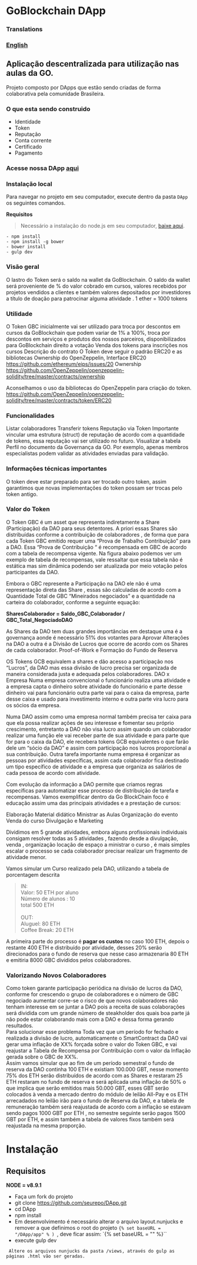 # GoBlockchain DApp

### Translations
### [English](https://github.com/goblockchain/DApp/blob/master/README-EN.md)

## Aplicação descentralizada para utilização nas aulas da GO.

Projeto composto por DApps que estão sendo criadas de forma colaborativa pela comunidade Brasileira.

### O que esta sendo construido
- Identidade
- Token
- Reputação
- Conta corrente
- Certificado
- Pagamento

### Acesse nossa DApp [aqui](https://goblockchain.github.io/DApp/app/index.html) 


### Instalação local

Para navegar no projeto em seu computador, execute dentro da pasta `DApp` os seguintes comandos.

**Requisitos**
> Necessário a instalação do node.js em seu computador, [baixe aqui](https://nodejs.org/en/download/).


```
- npm install
- npm install -g bower
- bower install
- gulp dev
```



### Visão geral

O lastro do Token será o saldo na wallet da GoBlockchain. O saldo da wallet será proveniente de % do valor cobrado em cursos, valores recebidos por projetos vendidos a clientes e também valores depositados por investidores a título de doação para patrocinar alguma atividade .
1 ether = 1000 tokens

### Utilidade

O Token GBC inicialmente vai ser utilizado para
troca por descontos em cursos da GoBlockchain que podem variar de 1% a 100%, 
troca por descontos em serviços e produtos dos nossos parceiros, disponibilizados para GoBlockchain
direito a votação
Venda dos tokens para inscrições nos cursos
Descrição do contrato
O Token deve seguir o padrão ERC20 e as bibliotecas Ownership do OpenZeppelin, 
Interface ERC20
https://github.com/ethereum/eips/issues/20
Ownership
https://github.com/OpenZeppelin/openzeppelin-solidity/tree/master/contracts/ownership

Aconselhamos o uso da bibliotecas do OpenZeppelin para criação do token.
https://github.com/OpenZeppelin/openzeppelin-solidity/tree/master/contracts/token/ERC20

### Funcionalidades

Listar colaboradores
Transferir tokens
Reputação via Token
Importante vincular uma estrutura (struct) de reputação de acordo com a quantidade de tokens, essa reputação vai ser utilizado no futuro.
Visualizar a tabela Perfil no documento da Governança da GO.
Por exemplo, apenas membros especialistas podem validar as atividades enviadas para validação.

### Informações técnicas importantes
O token deve estar preparado para ser trocado outro token, assim garantimos que novas implementações do token possam ser trocas pelo token antigo.

### Valor do Token

O Token GBC é um asset que representa indiretamente a  Share (Participação) da DAO para seus detentores.
A  priori essas Shares são distribuídas conforme a contribuição de colaboradores , de forma que para cada Token GBC emitido requer uma “Prova de Trabalho Contribuição” para a DAO. 
Essa “Prova de Contribuição “ é recompensada em GBC de acordo com a tabela de recompensa vigente. Na figura abaixo podemos ver um exemplo de tabela de recompensas, vale ressaltar que essa tabela não é estática mas sim dinâmica podendo ser atualizada por meio  votação pelos participantes  da DAO.

Embora o GBC represente a Participação na DAO ele não é uma representação direta das Share , essas são calculadas de acordo com a Quantidade Total de GBC “Mineirados negociados” e a quantidade na carteira do colaborador, conforme a seguinte equação:

**SharesColaborador = Saldo_GBC_Colaborador / GBC_Total_NegociadoDAO**

As Shares da DAO tem duas grandes importâncias em destaque uma é a governança aonde é necessário 51% dos votantes para Aprovar Alterações na DAO a outra é a Divisão de Lucros que ocorre de acordo com os Shares de cada colaborador.
Proof-of-Work e Formação do Fundo de Reserva

OS Tokens GCB equivalem a shares e dão acesso a participação nos “Lucros”, da DAO mas essa divisão de lucro precisa ser organizada de maneira considerada justa e adequada pelos colaboradores.
DAO x Empresa
 Numa empresa convencional o funcionário realiza uma atividade e a empresa capta o dinheiro sobre atividade do funcionário e parte desse dinheiro vai para funcionário outra parte vai para o caixa da empresa, parte desse caixa e usado para investimento interno e outra parte vira lucro para os sócios da empresa.

Numa DAO assim como uma empresa normal também precisa ter caixa para que ela possa realizar ações de seu interesse e fomentar seu próprio crescimento, entretanto a DAO não visa lucro assim quando um colaborador realizar uma função ele vai receber parte de sua atividade e para parte que for para o caixa da DAO, ele recebera tokens GCB equivalentes o que farão dele um “sócio da DAO” e assim com participação nos lucros proporcional a sua contribuição.
Outra tarefa importante numa empresa é organizar as pessoas por atividades específicas, assim cada colaborador fica destinado um tipo específico de atividade e a empresa que organiza as salários de cada pessoa de acordo com atividade.

Com evolução da informação a DAO permite que criamos regras específicas para automatizar esse processo de distribuição de tarefa e recompensas. Vamos exemplificar dentro da Go BlockChain foco é educação assim uma das principais atividades e a prestação de cursos:  

Elaboração Material didático 
Ministrar as Aulas
Organização do evento
Venda do curso
Divulgação e Marketing

Dividimos em 5 grande atividades, embora alguns profissionais individuais consigam resolver todas as 5 atividades , fazendo desde a divulgação, venda , organização locação de espaço a ministrar o curso , é mais simples escalar o processo se cada colaborador precisar realizar um fragmento de  atividade menor.


Vamos simular um Curso realizado pela DAO, utilizando a tabela de porcentagem descrita


>IN:<br/>
>Valor: 50 ETH por aluno<br/>
>Número de alunos : 10<br/>
>total 500 ETH<br/><br/>
>OUT:<br/>
>Aluguel: 80 ETH<br/>
>Coffee Break: 20 ETH<br/>

A primeira parte do processo é **pagar os custos** no caso 100 ETH, depois o restante 400 ETH e distribuído por atividade, desses 20% serão direcionados para o fundo de reserva que nesse caso armazenaria 80 ETH e emitiria 8000 GBC divididos pelos colaboradores.

### Valorizando Novos Colaboradores 
Como token garante participação periódica na divisão de lucros da DAO, conforme for crescendo o grupo de colaboradores e o número de GBC negociado aumentar corre-se o risco de  que novos colaboradores não tenham interesse em se juntar a DAO pois a receita de suas colaborações será dividida com um grande número de steakholder dos quais boa parte já não pode estar colaborando mais com a DAO e dessa forma gerando resultados. <br/>
Para solucionar esse problema Toda vez que um período for fechado e realizada a divisão de lucro, automaticamente o SmartContract da DAO vai gerar uma inflação de XX% forçada sobre o valor do Token GBC, e vai reajustar a Tabela de Recompensa por Contribuição com o valor da Inflação gerada sobre o GBC de XX%.<br/>
Assim vamos simular que ao fim de um período semestral o fundo de reserva da DAO continha 100 ETH e existiam 100.000 GBT, nesse momento 75% dos ETH serão distribuídos de acordo com as Shares e restaram 25 ETH restaram no fundo de reserva e será aplicada uma inflação de 50% o que implica que serão emitidos mais 50.000 GBT, esses GBT serão colocados à venda a mercado dentro do módulo de leilão All-Pay e os ETH arrecadados no leilão irão para o fundo de Reserva da DAO, e a tabela de remuneração também será reajustada de acordo com a inflação se estavam sendo pagos 1000 GBT por ETH , no semestre seguinte serão pagos 1500 GBT por ETH, e assim também a tabela de valores fixos também será reajustada na mesma proporção.

# Instalação

## Requisitos
**NODE = v8.9.1**

- Faça um fork do projeto
- git clone https://github.com/seurepo/DApp.git
- cd DApp
- npm install
- Em desenvolvimento é necessário alterar o arquivo layout.nunjucks e remover a que definimos o root do projeto `{% set baseURL = "/DApp/app" % ) `, deve ficar assim: `{% set baseURL = "" %}``
- execute gulp dev

`` Altere os arquivos nunjucks da pasta /views, através do gulp as páginas .html vão ser geradas.``


